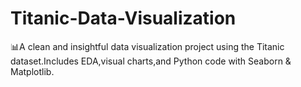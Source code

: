 # Titanic-Data-Visualization
📊A clean and insightful data visualization project using the Titanic dataset.Includes EDA,visual charts,and Python code with Seaborn &amp; Matplotlib.
